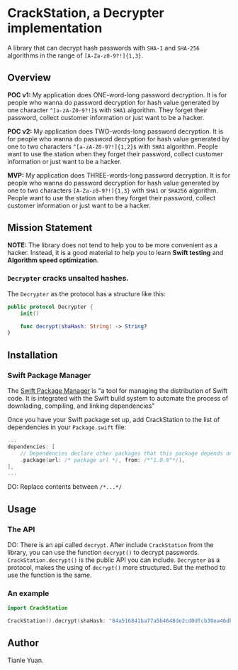 # CrackStation, a Decrypter implementation

A library that can decrypt hash passwords with `SHA-1` and `SHA-256` algorithms in the range of `[A-Za-z0-9?!]{1,3}`.

## Overview

**POC v1:** My application does ONE-word-long password decryption. It is for people who wanna do password decryption for hash value generated by one character `^[a-zA-Z0-9?!]$` with `SHA1` algorithm. They forget their password, collect customer information or just want to be a hacker.

**POC v2:** My application does TWO-words-long password decryption. It is for people who wanna do password decryption for hash value generated by one to two characters `^[a-zA-Z0-9?!]{1,2}$` with `SHA1` algorithm. People want to use the station when they forget their password, collect customer information or just want to be a hacker.

**MVP:** My application does THREE-words-long password decryption. It is for people who wanna do password decryption for hash value generated by one to two characters `[A-Za-z0-9?!]{1,3}` with `SHA1` or `SHA256` algorithm. People want to use the station when they forget their password, collect customer information or just want to be a hacker.

## Mission Statement

**NOTE:** The library does not tend to help you to be more convenient as a hacker. Instead, it is a good material to help you to learn **Swift testing** and **Algorithm speed optimization**.

### `Decrypter` cracks unsalted hashes.

The `Decrypter` as the protocol has a structure like this:

```swift
public protocol Decrypter {
    init() 

    func decrypt(shaHash: String) -> String? 
}
```

## Installation

### Swift Package Manager

The [Swift Package Manager](https://www.swift.org/package-manager) is "a tool for managing the distribution of Swift code. It is integrated with the Swift build system to automate the process of downlading, compiling, and linking dependencies"

Once you have your Swift package set up, add CrackStation to the list of dependencies in your `Package.swift` file:

```swift
...
dependencies: [
    // Dependencies declare other packages that this package depends on.
    .package(url: /* package url */, from: /*"1.0.0"*/),
],
...
```

DO: Replace contents between `/*...*/`

## Usage

### The API

DO: There is an api called `decrypt`. After include `CrackStation` from the library, you can use the function `decrypt()` to decrypt passwords. `CrackStation.decrypt()` is the public API you can include. `Decrypter` as a protocol, makes the using of `decrypt()` more structured. But the method to use the function is the same.

### An example

```swift
import CrackStation

CrackStation().decrypt(shaHash: "84a516841ba77a5b4648de2cd0dfcb30ea46dbb4")
```

## Author

Tianle Yuan. 
